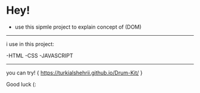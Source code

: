 # Hey!

- use this sipmle project to explain concept of (DOM)
----------------------
i use in this project:

-HTML
-CSS
-JAVASCRIPT

-----------------
you can try! {  https://turkialshehrii.github.io/Drum-Kit/ }


Good luck (:
